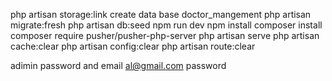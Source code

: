 php artisan storage:link
 create data base  doctor_mangement
php artisan migrate:fresh
php artisan db:seed
npm run dev
npm install
composer install
composer require pusher/pusher-php-server
php artisan serve
php artisan cache:clear
php artisan config:clear
php artisan route:clear

adimin password and email
al@gmail.com
password
